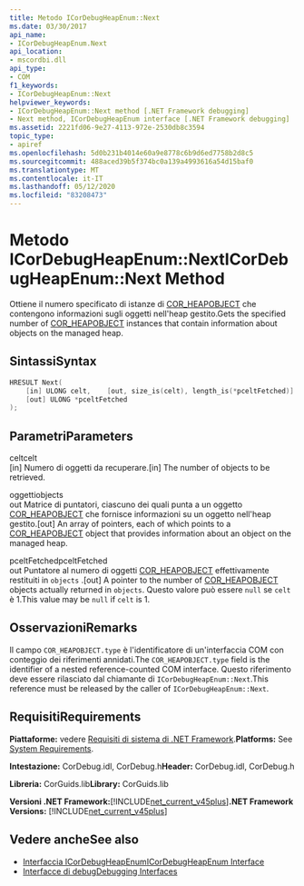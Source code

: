 ```yaml
---
title: Metodo ICorDebugHeapEnum::Next
ms.date: 03/30/2017
api_name:
- ICorDebugHeapEnum.Next
api_location:
- mscordbi.dll
api_type:
- COM
f1_keywords:
- ICorDebugHeapEnum::Next
helpviewer_keywords:
- ICorDebugHeapEnum::Next method [.NET Framework debugging]
- Next method, ICorDebugHeapEnum interface [.NET Framework debugging]
ms.assetid: 2221fd06-9e27-4113-972e-2530db8c3594
topic_type:
- apiref
ms.openlocfilehash: 5d0b231b4014e60a9e8778c6b9d6ed7758b2d8c5
ms.sourcegitcommit: 488aced39b5f374bc0a139a4993616a54d15baf0
ms.translationtype: MT
ms.contentlocale: it-IT
ms.lasthandoff: 05/12/2020
ms.locfileid: "83208473"
---
```

# <a name="icordebugheapenumnext-method"></a><span data-ttu-id="8e904-102">Metodo ICorDebugHeapEnum::Next</span><span class="sxs-lookup"><span data-stu-id="8e904-102">ICorDebugHeapEnum::Next Method</span></span>
<span data-ttu-id="8e904-103">Ottiene il numero specificato di istanze di [COR_HEAPOBJECT](cor-heapobject-structure.md) che contengono informazioni sugli oggetti nell'heap gestito.</span><span class="sxs-lookup"><span data-stu-id="8e904-103">Gets the specified number of [COR_HEAPOBJECT](cor-heapobject-structure.md) instances that contain information about objects on the managed heap.</span></span>  
  
## <a name="syntax"></a><span data-ttu-id="8e904-104">Sintassi</span><span class="sxs-lookup"><span data-stu-id="8e904-104">Syntax</span></span>  
  
```cpp  
HRESULT Next(  
    [in] ULONG celt,    [out, size_is(celt), length_is(*pceltFetched)] COR_HEAPOBJECT  objects[],
    [out] ULONG *pceltFetched  
);  
```  
  
## <a name="parameters"></a><span data-ttu-id="8e904-105">Parametri</span><span class="sxs-lookup"><span data-stu-id="8e904-105">Parameters</span></span>  
 <span data-ttu-id="8e904-106">celt</span><span class="sxs-lookup"><span data-stu-id="8e904-106">celt</span></span>  
 <span data-ttu-id="8e904-107">[in] Numero di oggetti da recuperare.</span><span class="sxs-lookup"><span data-stu-id="8e904-107">[in] The number of objects to be retrieved.</span></span>  
  
 <span data-ttu-id="8e904-108">oggetti</span><span class="sxs-lookup"><span data-stu-id="8e904-108">objects</span></span>  
 <span data-ttu-id="8e904-109">out Matrice di puntatori, ciascuno dei quali punta a un oggetto [COR_HEAPOBJECT](cor-heapobject-structure.md) che fornisce informazioni su un oggetto nell'heap gestito.</span><span class="sxs-lookup"><span data-stu-id="8e904-109">[out] An array of pointers, each of which points to a [COR_HEAPOBJECT](cor-heapobject-structure.md) object that provides information about an object on the managed heap.</span></span>  
  
 <span data-ttu-id="8e904-110">pceltFetched</span><span class="sxs-lookup"><span data-stu-id="8e904-110">pceltFetched</span></span>  
 <span data-ttu-id="8e904-111">out Puntatore al numero di oggetti [COR_HEAPOBJECT](cor-heapobject-structure.md) effettivamente restituiti in `objects` .</span><span class="sxs-lookup"><span data-stu-id="8e904-111">[out] A pointer to the number of [COR_HEAPOBJECT](cor-heapobject-structure.md) objects actually returned in `objects`.</span></span> <span data-ttu-id="8e904-112">Questo valore può essere `null` se `celt` è 1.</span><span class="sxs-lookup"><span data-stu-id="8e904-112">This value may be `null` if `celt` is 1.</span></span>  
  
## <a name="remarks"></a><span data-ttu-id="8e904-113">Osservazioni</span><span class="sxs-lookup"><span data-stu-id="8e904-113">Remarks</span></span>  
 <span data-ttu-id="8e904-114">Il campo `COR_HEAPOBJECT.type` è l'identificatore di un'interfaccia COM con conteggio dei riferimenti annidati.</span><span class="sxs-lookup"><span data-stu-id="8e904-114">The `COR_HEAPOBJECT.type` field is the identifier of a nested reference-counted COM interface.</span></span> <span data-ttu-id="8e904-115">Questo riferimento deve essere rilasciato dal chiamante di `ICorDebugHeapEnum::Next`.</span><span class="sxs-lookup"><span data-stu-id="8e904-115">This reference must be released by the caller of `ICorDebugHeapEnum::Next`.</span></span>  
  
## <a name="requirements"></a><span data-ttu-id="8e904-116">Requisiti</span><span class="sxs-lookup"><span data-stu-id="8e904-116">Requirements</span></span>  
 <span data-ttu-id="8e904-117">**Piattaforme:** vedere [Requisiti di sistema di .NET Framework](../../get-started/system-requirements.md).</span><span class="sxs-lookup"><span data-stu-id="8e904-117">**Platforms:** See [System Requirements](../../get-started/system-requirements.md).</span></span>  
  
 <span data-ttu-id="8e904-118">**Intestazione:** CorDebug.idl, CorDebug.h</span><span class="sxs-lookup"><span data-stu-id="8e904-118">**Header:** CorDebug.idl, CorDebug.h</span></span>  
  
 <span data-ttu-id="8e904-119">**Libreria:** CorGuids.lib</span><span class="sxs-lookup"><span data-stu-id="8e904-119">**Library:** CorGuids.lib</span></span>  
  
 <span data-ttu-id="8e904-120">**Versioni .NET Framework:**[!INCLUDE[net_current_v45plus](../../../../includes/net-current-v45plus-md.md)]</span><span class="sxs-lookup"><span data-stu-id="8e904-120">**.NET Framework Versions:** [!INCLUDE[net_current_v45plus](../../../../includes/net-current-v45plus-md.md)]</span></span>  
  
## <a name="see-also"></a><span data-ttu-id="8e904-121">Vedere anche</span><span class="sxs-lookup"><span data-stu-id="8e904-121">See also</span></span>

- [<span data-ttu-id="8e904-122">Interfaccia ICorDebugHeapEnum</span><span class="sxs-lookup"><span data-stu-id="8e904-122">ICorDebugHeapEnum Interface</span></span>](icordebugheapenum-interface.md)
- [<span data-ttu-id="8e904-123">Interfacce di debug</span><span class="sxs-lookup"><span data-stu-id="8e904-123">Debugging Interfaces</span></span>](debugging-interfaces.md)
